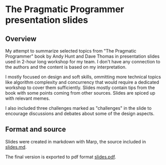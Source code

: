 # The Pragmatic Programmer presentation slides

## Overview

My attempt to summarize selected topics from "The Pragmatic Programmer" book by Andy Hunt and Dave Thomas in presentation slides used in 2-hour long workshop for my team. I don't have any connection to the authors and the content is based on my interpretation.

I mostly focused on design and soft skills, ommitting more technical topics like algorithm complexity and concurrency that would require a dedicated workshop to cover them sufficiently. Slides mostly contain tips from the book with some points coming from other sources. Slides are spiced up with relevant memes.

I also included three challenges marked as "challenges" in the slide to encourage discussions and debates about some of the design aspects.

## Format and source

Slides were created in markdown with Marp, the source included in [slides.md](slides.ml).

The final version is exported to pdf format [slides.pdf](slides.pdf).


